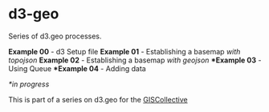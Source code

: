d3-geo
======

Series of d3.geo processes.

<strong>Example 00</strong> - d3 Setup file
<strong>Example 01</strong> - Establishing a basemap <em>with topojson</em>
<strong>Example 02</strong> - Establishing a basemap <em>with geojson</em>
<strong>*Example 03</strong> - Using Queue
<strong>*Example 04</strong> - Adding data

<em>*in progress</em>

This is part of a series on d3.geo for the <a href="http://giscollective.org">GISCollective</a>